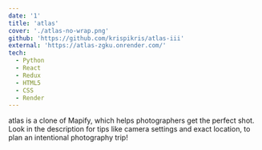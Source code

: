```yaml
---
date: '1'
title: 'atlas'
cover: './atlas-no-wrap.png'
github: 'https://github.com/krispikris/atlas-iii'
external: 'https://atlas-zgku.onrender.com/'
tech:
  - Python
  - React
  - Redux
  - HTML5
  - CSS
  - Render
---
```


atlas is a clone of Mapify, which helps photographers get the perfect shot.
Look in the description for tips like camera settings and exact location, to plan an intentional photography trip!

